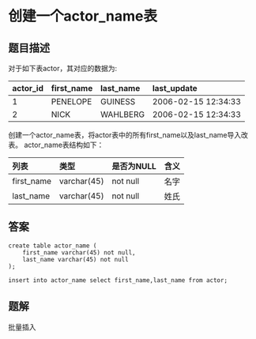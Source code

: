 <!--
 * @Author: your name
 * @Date: 2020-09-21 17:24:24
 * @LastEditTime: 2020-09-29 10:26:22
 * @LastEditors: your name
 * @Description: In User Settings Edit
 * @FilePath: \database-sql-combat\36.创建一个actor_name表.md
-->
# 创建一个actor_name表

## 题目描述

对于如下表actor，其对应的数据为:

| actor_id | first_name | last_name | last_update         |
| :------- | :--------- | :-------- | :------------------ |
| 1        | PENELOPE   | GUINESS   | 2006-02-15 12:34:33 |
| 2        | NICK       | WAHLBERG  | 2006-02-15 12:34:33 |

创建一个actor_name表，将actor表中的所有first_name以及last_name导入改表。 actor_name表结构如下：

| 列表       | 类型        | 是否为NULL | 含义 |
| :--------- | :---------- | :--------- | :--- |
| first_name | varchar(45) | not null   | 名字 |
| last_name  | varchar(45) | not null   | 姓氏 |

## 答案

``` mysql
create table actor_name (
    first_name varchar(45) not null,
    last_name varchar(45) not null
);

insert into actor_name select first_name,last_name from actor;
```

## 题解

批量插入
